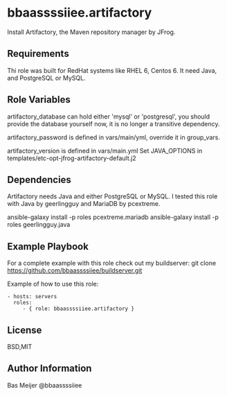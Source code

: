 bbaassssiiee.artifactory
=========

Install Artifactory, the Maven repository manager by JFrog.

Requirements
------------

Thi role was built for RedHat systems like RHEL 6, Centos 6. It need Java, and PostgreSQL or MySQL.

Role Variables
--------------
artifactory_database can hold either 'mysql' or 'postgresql', you should provide the database yourself now, 
it is no longer a transitive dependency.

artifactory_password is defined in vars/main/yml, override it in group_vars.

artifactory_version is defined in vars/main.yml
Set JAVA_OPTIONS in templates/etc-opt-jfrog-artifactory-default.j2

Dependencies
------------

Artifactory needs Java and either PostgreSQL or MySQL. I tested this role with Java by geerlingguy and MariaDB by pcextreme.

ansible-galaxy install -p roles pcextreme.mariadb
ansible-galaxy install -p roles geerlingguy.java

Example Playbook
----------------
For a complete example with this role check out my buildserver:
git clone https://github.com/bbaassssiiee/buildserver.git

Example of how to use this role:

    - hosts: servers
      roles:
         - { role: bbaassssiiee.artifactory }

License
-------

BSD,MIT

Author Information
------------------
Bas Meijer @bbaassssiiee
